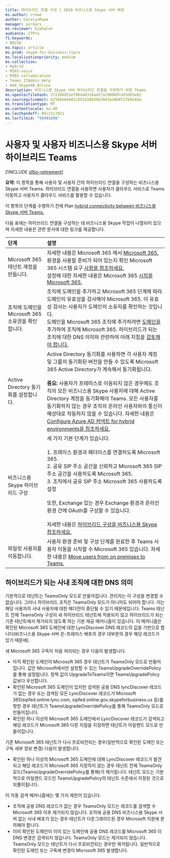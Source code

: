 ```yaml
---
title: 하이브리드 연결 구성 | 2019 비즈니스용 Skype 서버 배포
ms.author: crowe
author: CarolynRowe
manager: serdars
ms.reviewer: bjwhalen
audience: ITPro
f1.keywords:
- NOCSH
ms.topic: article
ms.prod: skype-for-business-itpro
ms.localizationpriority: medium
ms.collection:
- Hybrid
- M365-voice
- M365-collaboration
- Teams_ITAdmin_Help
- Adm_Skype4B_Online
description: 비즈니스용 Skype 서버 하이브리드 연결을 구현하기 위한 Teams.
ms.openlocfilehash: 272166852ef86da6318aa5fa2908697a93d65e02
ms.sourcegitcommit: b2566e64e02cb51d18836630d3aa9b6f27b924da
ms.translationtype: MT
ms.contentlocale: ko-KR
ms.lasthandoff: 09/23/2021
ms.locfileid: "59491698"
---
```

# <a name="configure-hybrid-connectivity-between-skype-for-business-server-and-teams"></a>사용자 및 사용자 비즈니스용 Skype 서버 하이브리드 Teams

[!INCLUDE [sfbo-retirement](../../Hub/includes/sfbo-retirement.md)]

**요약:** 이 항목을 통해 사용자 및 사용자 간의 하이브리드 연결을 구성하는 비즈니스용 Skype 서버 Teams.  하이브리드 연결을 사용하면 사용자가 클라우드 서비스로 Teams 이동하고 사용자가 클라우드 서비스를 활용할 수 있습니다.
  
이 항목의 단계를 수행하기 전에 Plan [hybrid connectivity between 비즈니스용 Skype 서버 Teams.](plan-hybrid-connectivity.md)
  
다음 표에는 하이브리드 연결을 구성하는 데 비즈니스용 Skype 작업이 나열되어 있으며 자세한 내용은 관련 문서에 대한 링크를 제공합니다.
  
|단계|설명|
|:-----|:-----|
|Microsoft 365 테넌트 계정을 만듭니다.   <br/> |자세한 내용은 Microsoft 365 에서 [Microsoft 365.](https://go.microsoft.com/fwlink/p/?LinkId=254980)  <br/> 환경을 사용할 준비가 되어 있는지 확인 Microsoft 365 시스템 요구 [사항을 참조하세요.](https://products.office.com/office-system-requirements)  <br/> 설정에 대한 자세한 내용은 Microsoft 365 [시작을 Microsoft 365.](https://go.microsoft.com/fwlink/p/?LinkId=254982)  <br/> |
|조직에 도메인을 Microsoft 365 소유권을 확인 합니다.  <br/> | 조직에 도메인을 추가하고 Microsoft 365 단계에 따라 도메인의 유효성을 검사해야 Microsoft 365. 이 유효성 검사는 사용자가 도메인의 소유자를 확인하는 것입니다. <br/> 도메인을 Microsoft 365 조직에 추가하려면 [도메인을](https://support.office.com/article/add-a-domain-to-office-365-6383f56d-3d09-4dcb-9b41-b5f5a5efd611?ui=en-US&rs=en-US&ad=US)추가하여 조직에 Microsoft 365. 하이브리드가 되는 조직에 대한 DNS 의미와 관련하여 아래 지침을 [검토해야 합니다.](#dns-implications-for-on-premises-organizations-that-become-hybrid) <br/> |
|Active Directory 동기화를 설정합니다.  <br/> |Active Directory 동기화를 사용하면 각 사용자 계정 및 그룹의 동기화된 버전을 만들 수 있도록 Microsoft 365 Active Directory가 계속해서 동기화됩니다.  <br/> <br> **중요:** 사용자가 프레미스로 이동되지 않은 경우에도 조직의 모든 비즈니스용 Skype 사용자에 대해 Active Directory 계정을 동기화해야 Teams. 모든 사용자를 동기화하지 않는 경우 조직의 온라인 사용자와의 통신이 예상대로 작동하지 않을 수 있습니다. 자세한 내용은 [Configure Azure AD 커넥트 for hybrid environments을 참조하세요.](configure-azure-ad-connect.md)         |
| 비즈니스용 Skype 하이브리드 구성 | 세 가지 기본 단계가 있습니다. <br><br> 1. 프레미스 환경과 페더미스를 연결하도록 Microsoft 365. <br> 2. 공유 SIP 주소 공간을 신뢰하고 Microsoft 365 SIP 주소 공간을 사용하도록 Microsoft 365.<br> 3. 조직에서 공유 SIP 주소 Microsoft 365 사용하도록 설정 <br><br> 또한, Exchange 있는 경우 Exchange 환경과 온라인 환경 간에 OAuth를 구성할 수 있습니다. <br> <br>자세한 내용은 [하이브리드 구성을 비즈니스용 Skype 참조하세요.](configure-federation-with-skype-for-business-online.md)
|파일럿 사용자를 이동합니다.  <br/> |사용자 환경 준비 및 구성 단계를 완료한 후 Teams 사용자 이동을 시작할 수 Microsoft 365 있습니다. 자세한 내용은 [Move users from on premises to Teams.](move-users-from-on-premises-to-Teams.md)  <br/> |


## <a name="dns-implications-for-on-premises-organizations-that-become-hybrid"></a>하이브리드가 되는 사내 조직에 대한 DNS 의미

기본적으로 테넌트는 TeamsOnly 모드로 만들어집니다. 관리자는 이 구성을 변경할 수 없습니다. 그러나 하이브리드 조직은 TeamsOnly 모드가 아니어도 되어야 합니다. 이는 해당 사용자의 사내 사용자에 대한 페더전이 중단될 수 있기 때문에입니다. Teams 테넌트 전체 TeamsOnly 구성이 새 하이브리드 테넌트에 적용되지 않고 하이브리드가 되는 기존 테넌트에서 제거되지 않도록 하는 기본 제공 메커니즘이 있습니다. 이 메커니즘은 확인된 Microsoft 365 도메인에 대한 LyncDiscover DNS 레코드의 값을 기반으로 합니다(비즈니스용 Skype 서버 온-프레미스 배포의 경우 대부분의 경우 해당 레코드가 있기 때문에).

새 Microsoft 365 구독이 처음 처리되는 경우 다음이 발생합니다.
- 아직 확인된 도메인이 Microsoft 365 경우 테넌트가 TeamsOnly 모드로 만들어집니다. 값은 Microsoft에서만 설정할 수 있는 TeamsUpgradeOverridePolicy를 통해 설정됩니다. 정책 값이 UpgradeToTeams이면 TeamsUpgradePolicy 값보다 우선합니다.
- 확인된 Microsoft 365 도메인이 있지만 검색된 공용 DNS lyncDiscover 레코드가 없는 경우 또는 검색된 모든 LyncDiscover 레코드가 Microsoft 365(sipfed.online.lync.com, sipfed.online.gov.skypeforbusiness.us 등)를 향한 경우 테넌트가 TeamsUpgradeOverridePolicy를 통해 TeamsOnly 모드로 만들어집니다.
- 확인된 하나 이상의 Microsoft 365 도메인에서 LyncDiscover 레코드가 검색되고 해당 레코드가 Microsoft 365 다른 지점을 지정하면 테넌트가 아일랜드 모드로 만들어집니다.

기존 Microsoft 365 테넌트가 다시 프로비전되는 경우(일반적으로 확인된 도메인 또는 구독 세부 정보 변경) 다음이 발생합니다.
- 확인된 하나 이상의 Microsoft 365 도메인에 대해 LyncDiscover 레코드가 발견되고 해당 레코드가 Microsoft 365 지정하지 않는 경우 테넌트 전체 TeamsOnly 모드(TeamsUpgradeOverridePolicy를 통해)가 제거됩니다. 테넌트 모드는 기본적으로 아일랜드 모드인 TeamsUpgradePolicy의 테넌트 수준에서 지정된 것으로 되풀이됩니다.


이 자동 검색 메커니즘에는 몇 가지 제한이 있습니다.
- 조직에 공용 DNS 레코드가 없는 경우 TeamsOnly 모드는 레코드를 검색할 수 Microsoft 365 이후 제거되지 않습니다. 조직에 공용 DNS 비즈니스용 Skype 서버 없는 사내 배포가 있는 경우 테넌트가 다운그레이드된 경우 Microsoft 지원에 문의해야 합니다.
- 이미 확인된 도메인이 이미 있는 도메인에  공용 DNS 레코드를 Microsoft 365 이 DNS 변경은 검색되지 않습니다. TeamsOnly 모드는 제거되지 않습니다. TeamsOnly 모드는 테넌트가 다시 프로비전되는 경우만 제거됩니다. 일반적으로 확인된 도메인 또는 구독에 변경이 Microsoft 365 발생합니다.  
